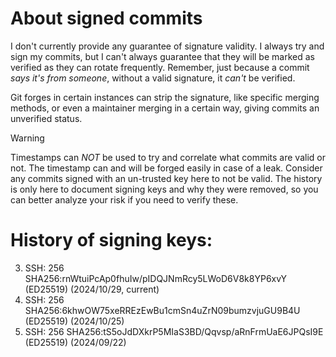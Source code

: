 # About signed commits

I don't currently provide any guarantee of signature validity. I always try and sign my commits, but I can't always guarantee that they will be marked as verified as they can rotate frequently. Remember, just because a commit *says it's from someone*, without a valid signature, it *can't* be verified.

Git forges in certain instances can strip the signature, like specific merging methods, or even a maintainer merging in a certain way, giving commits an unverified status.

> [!WARNING]  
> Timestamps can *NOT* be used to try and correlate what commits are valid or not. The timestamp can and will be forged easily in case of a leak. Consider any commits signed with an un-trusted key here to not be valid. The history is only here to document signing keys and why they were removed, so you can better analyze your risk if you need to verify these.

# History of signing keys:

3. SSH: 256 SHA256:rnWtuiPcAp0fhuIw/pIDQJNmRcy5LWoD6V8k8YP6xvY (ED25519) (2024/10/29, current)
2. SSH: 256 SHA256:6khwOW75xeRREzEwBu1cmSn4uZrN09bumzvjuGU9B4U (ED25519) (2024/10/25)
1. SSH: 256 SHA256:tS5oJdDXkrP5MIaS3BD/Qqvsp/aRnFrmUaE6JPQsI9E (ED25519) (2024/09/22)
